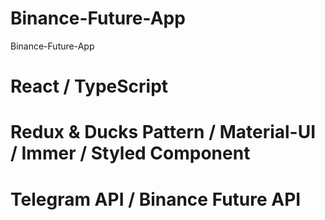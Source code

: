 # Binance-Future-App
Binance-Future-App

# React / TypeScript
# Redux & Ducks Pattern / Material-UI / Immer / Styled Component
# Telegram API / Binance Future API

